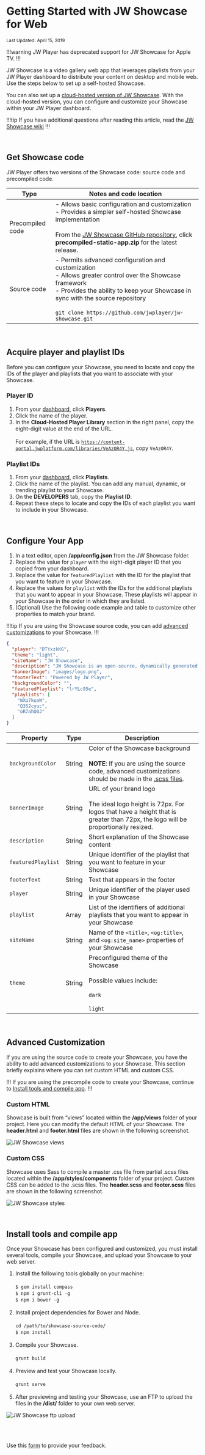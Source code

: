 # Getting Started with JW Showcase for Web

<sup>Last Updated: April 15, 2019</sup>

!!!warning
JW Player has deprecated support for JW Showcase for Apple TV.
!!!

JW Showcase is a video gallery web app that leverages playlists from your JW Player dashboard to distribute your content on desktop and mobile web. Use the steps below to set up a self-hosted Showcase.

You can also set up a [cloud-hosted version of JW Showcase](https://support.jwplayer.com/articles/set-up-a-jw-showcase). With the cloud-hosted version, you can configure and customize your Showcase within your JW Player dashboard.

!!!tip
If you have additional questions after reading this article, read the <a href="https://github.com/jwplayer/jw-showcase/wiki" target="_blank">JW Showcase wiki</a>
!!!

<br/>

## Get Showcase code

JW Player offers two versions of the Showcase code: source code and precompiled code.

| Type | Notes and code location |
| -- | -- |
| Precompiled code | - Allows basic configuration and customization<br/>- Provides a simpler self-hosted Showcase implementation<br/><br/>From the <a href="https://github.com/jwplayer/jw-showcase/releases/" target="_blank">JW Showcase GitHub repository</a>, click **precompiled-static-app.zip** for the latest release.|
| Source code | - Permits advanced configuration and customization<br/>- Allows greater control over the Showcase framework<br/>- Provides the ability to keep your Showcase in sync with the source repository<br/><br/>`git clone https://github.com/jwplayer/jw-showcase.git`|

<br/>

## Acquire player and playlist IDs
Before you can configure your Showcase, you need to locate and copy the IDs of the player and playlists that you want to associate with your Showcase.

### Player ID
1. From your <a href="https://dashboard.jwplayer.com/" target="_blank">dashboard</a>, click **Players**.
2. Click the name of the player.
3. In the **Cloud-Hosted Player Library** section in the right panel, copy the eight-digit value at the end of the URL. <br/><br/>For example, if the URL is <code>https://content-portal.jwplatform.com/libraries/VeAzOR4Y.js</code>, copy <code>VeAzOR4Y</code>.

### Playlist IDs
1. From your <a href="https://dashboard.jwplayer.com/" target="_blank">dashboard</a>, click **Playlists**.
2. Click the name of the playlist. You can add any manual, dynamic, or trending playlist to your Showcase.
3. On the **DEVELOPERS** tab, copy the **Playlist ID**.
4. Repeat these steps to locate and copy the IDs of each playlist you want to include in your Showcase.

<br/>

## Configure Your App

1. In a text editor, open **/app/config.json** from the JW Showcase folder.
2. Replace the value for `player` with the eight-digit player ID that you copied from your dashboard.
3. Replace the value for `featuredPlaylist` with the ID for the playlist that you want to feature in your Showcase.
4. Replace the values for `playlist` with the IDs for the additional playlists that you want to appear in your Showcase. These playlists will appear in your Showcase in the order in which they are listed. 
5. (Optional) Use the following code example and table to customize other properties to match your brand. 

!!!tip
If you are using the Showcase source code, you can add [advanced customizations](#advanced-customization) to your Showcase.
!!!


```json
{
  "player": "DTYxzkKG",
  "theme": "light",
  "siteName": "JW Showcase",
  "description": "JW Showcase is an open-source, dynamically generated video website built around JW Player and JW Platform services. It enables you to easily publish your JW Player-hosted video content with no coding and minimal configuration.",
  "bannerImage": "images/logo.png",
  "footerText": "Powered by JW Player",
  "backgroundColor": "",
  "featuredPlaylist": "lrYLc95e",
  "playlists": [
    "WXu7kuaW",
    "Q352cyuc",
    "oR7ahO0J"
  ]
}
```
| Property | Type | Description |
| -- | -- | -- |
| `backgroundColor`| String | Color of the Showcase background<br/><br/>**NOTE**: If you are using the source code, advanced customizations should be made in the [.scss files](#advanced-customization).
| `bannerImage`| String | URL of your brand logo<br/><br/>The ideal logo height is 72px. For logos that have a height that is greater than 72px, the logo will be proportionally resized.
| `description` | String | Short explanation of the Showcase content|
| `featuredPlaylist`| String | Unique identifier of the playlist that you want to feature in your Showcase |
| `footerText` | String | Text that appears in the footer |
| `player` | String | Unique identifier of the player used in your Showcase|
| `playlist` | Array | List of the identifiers of additional playlists that you want to appear in your Showcase|
| `siteName` | String | Name of the `<title>`, `<og:title>`, and `<og:site_name>` properties of your Showcase|
| `theme` | String | Preconfigured theme of the Showcase<br/><br/>Possible values include:<br/><br/>`dark`<br/><br/>`light`|

<br/>

<a name="advanced-customization"></a>

## Advanced Customization

If you are using the source code to create your Showcase, you have the ability to add advanced customizations to your Showcase. This section briefly explains where you can set custom HTML and custom CSS. 

!!!
If you are using the precompile code to create your Showcase, continue to [Install tools and compile app](#install-and-compile).
!!!

### Custom HTML

Showcase is built from “views” located within the **/app/views** folder of your project. Here you can modify the default HTML of your Showcase. The **header.html** and **footer.html** files are shown in the following screenshot. 

![JW Showcase views](../../images/text-editor-views.png)

### Custom CSS

Showcase uses Sass to compile a master .css file from partial .scss files located within the **/app/styles/components** folder of your project. Custom CSS can be added to the .scss files. The  **header.scss** and **footer.scss** files are shown in the following screenshot.

![JW Showcase styles](../../images/text-editor-styles.png)

<br/>

<a name="install-and-compile"></a>

## Install tools and compile app

Once your Showcase has been configured and customized, you must install several tools, compile your Showcase, and upload your Showcase to your web server.

1. Install the following tools globally on your machine:<br/><br/>`$ gem install compass`<br/>`$ npm i grunt-cli -g`<br>`$ npm i bower -g`<br/><br/> 
2. Install project dependencies for Bower and Node.<br><br/>`cd /path/to/showcase-source-code/`<br/>`$ npm install`<br/><br/>
3. Compile your Showcase.<br/><br/>`grunt build`<br/><br/>
4. Preview and test your Showcase locally.<br/><br/>`grunt serve`<br/><br/>
5. After previewing and testing your Showcase, use an FTP to upload the files in the **/dist/** folder to your own web server.

![JW Showcase ftp upload](../../images/ftp-file-upload.png)

<br/><br/>
<div id="wufoo-mff60sc1xnn4cu">
Use this <a href="https://jwplayerdocs.wufoo.com/forms/mff60sc1xnn4cu">form</a> to provide your feedback.
</div>
<script type="text/javascript">var mff60sc1xnn4cu;(function(d, t) {
var s = d.createElement(t), options = {
'userName':'jwplayerdocs',
'formHash':'mff60sc1xnn4cu',
'autoResize':true,
'height':'288',
'async':true,
'host':'wufoo.com',
'header':'show',
'ssl':true,
'defaultValues': 'field118=' + location.pathname};
s.src = ('https:' == d.location.protocol ? 'https://' : 'http://') + 'www.wufoo.com/scripts/embed/form.js';
s.onload = s.onreadystatechange = function() {
var rs = this.readyState; if (rs) if (rs != 'complete') if (rs != 'loaded') return;
try { mff60sc1xnn4cu = new WufooForm();mff60sc1xnn4cu.initialize(options);mff60sc1xnn4cu.display(); } catch (e) {}};
var scr = d.getElementsByTagName(t)[0], par = scr.parentNode; par.insertBefore(s, scr);
})(document, 'script');</script>
